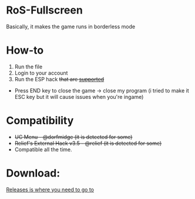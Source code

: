 # RoS-Fullscreen
Basically, it makes the game runs in borderless mode

# How-to
1. Run the file
2. Login to your account
3. Run the ESP hack ~~that are [supported](#compatibility)~~

- Press END key to close the game -> close my program (i tried to make it ESC key but it will cause issues when you're ingame)

# Compatibility
- ~~UC Menu - @dorfmidge (it is detected for some)~~
- ~~Relief's External Hack v3.5 - @relief (it is detected for some)~~
- Compatible all the time.

# Download:
[Releases is where you need to go to](https://github.com/Maxhyt/RoS-Fullscreen/releases)
